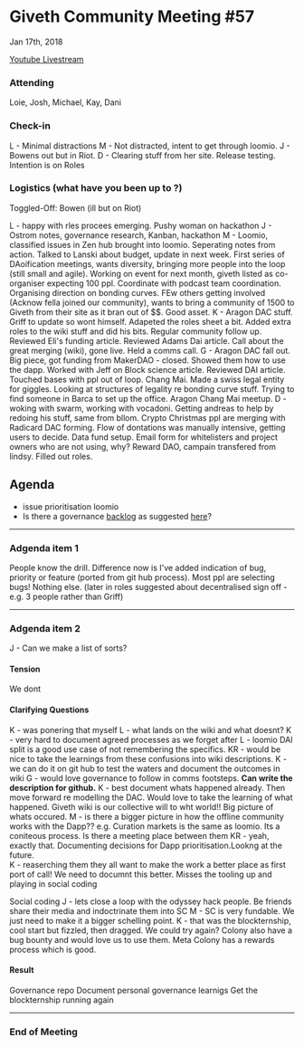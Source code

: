 # Giveth Community Meeting #57


Jan 17th, 2018


[Youtube Livestream]()


### Attending

Loie, Josh, Michael, Kay, Dani

###  Check-in
L - Minimal distractions
M - Not distracted, intent to get through loomio.
J - Bowens out but in Riot.
D - Clearing stuff from her site. Release testing. Intention is on Roles


### Logistics (what have you been up to ?)

Toggled-Off: Bowen (ill but on Riot)

L - happy with rles procees emerging. Pushy woman on hackathon
J - Ostrom notes, governance research, Kanban, hackathon
M - Loomio, classified issues in Zen hub brought into loomio. Seperating notes from action. Talked to Lanski about budget, update in next week. First series of DAoification meetings, wants diversity, bringing more people into the loop (still small and agile). Working on event for next month, giveth listed as co-organiser expecting 100 ppl. Coordinate with podcast team coordination. Organising direction on bonding curves. FEw others getting involved (Acknow fella joined our community), wants to bring a community of 1500 to Giveth from their site as it bran out of $$. Good asset.
K - Aragon DAC stuff. Griff to update so wont himself. Adapeted the roles sheet a bit. Added extra roles to the wiki stuff and did his bits. Regular community follow up. Reviewed Eli's funding article. Reviewed Adams Dai article. Call about the great merging (wiki), gone live. Held a comms call. 
G - Aragon DAC fall out. Big piece, got funding from MakerDAO - closed. Showed them how to use the dapp. Worked with Jeff on Block science article. Reviewed DAI article. Touched bases with ppl out of loop. Chang Mai. Made a swiss legal entity for giggles. Looking at structures of legality re bonding curve stuff. Trying to find someone in Barca to set up the office. Aragon Chang Mai meetup. 
D - woking with swarm, working with vocadoni. Getting andreas to help by redoing his stuff, same from bllom. Crypto Christmas ppl are merging with Radicard DAC forming. Flow of dontations was manually intensive, getting users to decide. Data fund setup. Email form for whitelisters and project owners who are not using, why? Reward DAO, campain transfered from lindsy. Filled out roles. 


## Agenda
* issue prioritisation loomio
* Is there a governance [backlog](https://patterns.sociocracy30.org/backlog.html) as suggested [here](https://patterns.sociocracy30.org/governance-backlog.html)? 

---------------------------------------
### Adgenda item 1 
People know the drill. Difference now is I've added indication of bug, priority or feature (ported from git hub process). Most ppl are selecting bugs! Nothing else. (later in roles suggested about decentralised sign off - e.g. 3 people rather than Griff)

---------------------------------------
### Adgenda item 2

J - Can we make a list of sorts?

#### Tension
We dont 

#### Clarifying Questions
K - was ponering that myself
L - what lands on the wiki and what doesnt?
K - very hard to document agreed processes as we forget after
L - loomio DAI split is a good use case of not remembering the specifics. 
KR - would be nice to take the learnings from these confusions into wiki descriptions. 
K - we can do it on git hub to test the waters and document the outcomes in wiki
G - would love governance to follow in comms footsteps. **Can write the description for github.**
K - best document whats happened already. Then move forward re modelling the DAC. Would love to take the learning of what happened. Giveth wiki is our collective will to wht world!! Big picture of whats occured.
M - is there a bigger picture in how the offline community works with the Dapp?? e.g. Curation markets is the same as loomio. Its a coniteous process. Is there a meeting place between them
KR - yeah, exactly that. Documenting decisions for Dapp prioritisation.Lookng at the future.  
K - reaserching them they all want to make the work a better place as first port of call! We need to documnt this better. Misses the tooling up and playing in social coding

Social coding
J - lets close a loop with the odyssey hack people. Be friends share their media and indoctrinate them into SC
M - SC is very fundable. We just need to make it a bigger schelling point. 
K - that was the blockternship, cool start but fizzled, then dragged. We could try again? Colony also have a bug bounty and would love us to use them. Meta Colony has a rewards process which is good. 

#### Result
Governance repo
Document personal governance learnigs
Get the blockternship running again


--------------------------------------

### End of Meeting
